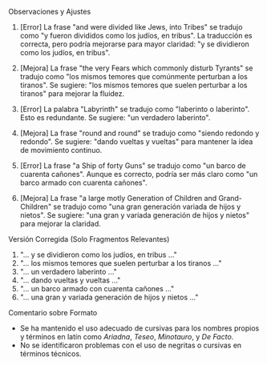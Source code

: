 Observaciones y Ajustes

1. [Error] La frase "and were divided like Jews, into Tribes" se tradujo como "y fueron divididos como los judíos, en tribus". La traducción es correcta, pero podría mejorarse para mayor claridad: "y se dividieron como los judíos, en tribus".

2. [Mejora] La frase "the very Fears which commonly disturb Tyrants" se tradujo como "los mismos temores que comúnmente perturban a los tiranos". Se sugiere: "los mismos temores que suelen perturbar a los tiranos" para mejorar la fluidez.

3. [Error] La palabra "Labyrinth" se tradujo como "laberinto o laberinto". Esto es redundante. Se sugiere: "un verdadero laberinto".

4. [Mejora] La frase "round and round" se tradujo como "siendo redondo y redondo". Se sugiere: "dando vueltas y vueltas" para mantener la idea de movimiento continuo.

5. [Error] La frase "a Ship of forty Guns" se tradujo como "un barco de cuarenta cañones". Aunque es correcto, podría ser más claro como "un barco armado con cuarenta cañones".

6. [Mejora] La frase "a large motly Generation of Children and Grand-Children" se tradujo como "una gran generación variada de hijos y nietos". Se sugiere: "una gran y variada generación de hijos y nietos" para mejorar la claridad.

Versión Corregida (Solo Fragmentos Relevantes)

1. "... y se dividieron como los judíos, en tribus ..."
2. "... los mismos temores que suelen perturbar a los tiranos ..."
3. "... un verdadero laberinto ..."
4. "... dando vueltas y vueltas ..."
5. "... un barco armado con cuarenta cañones ..."
6. "... una gran y variada generación de hijos y nietos ..." 

Comentario sobre Formato

- Se ha mantenido el uso adecuado de cursivas para los nombres propios y términos en latín como *Ariadna*, *Teseo*, *Minotauro*, y *De Facto*.
- No se identificaron problemas con el uso de negritas o cursivas en términos técnicos.
